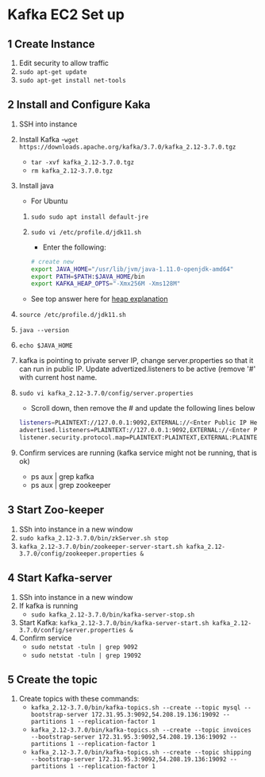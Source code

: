 # Kafka EC2 Set up

## 1 Create Instance

1. Edit security to allow traffic
1. `sudo apt-get update`
1. `sudo apt-get install net-tools`

## 2 Install and Configure Kaka

1. SSH into instance
1. Install Kafka
    -`wget https://downloads.apache.org/kafka/3.7.0/kafka_2.12-3.7.0.tgz`
    - `tar -xvf kafka_2.12-3.7.0.tgz`
    - `rm kafka_2.12-3.7.0.tgz`
1. Install java
    - For Ubuntu
    1. `sudo sudo apt install default-jre`
    1. `sudo vi /etc/profile.d/jdk11.sh`
        - Enter the following:

        ```bash
        # create new
        export JAVA_HOME="/usr/lib/jvm/java-1.11.0-openjdk-amd64"
        export PATH=$PATH:$JAVA_HOME/bin
        export KAFKA_HEAP_OPTS="-Xmx256M -Xms128M"
        ```

    - See top answer here for [heap explanation](https://stackoverflow.com/questions/21448907/kafka-8-and-memory-there-is-insufficient-memory-for-the-java-runtime-environme)
1. `source /etc/profile.d/jdk11.sh`
1. `java --version`
1. `echo $JAVA_HOME`

1. kafka is pointing to private server IP, change server.properties so that it can run in public IP. Update advertized.listeners to be active (remove '#' with current host name.
1. `sudo vi kafka_2.12-3.7.0/config/server.properties`
    - Scroll down, then remove the # and update the following lines below

    ```bash
    listeners=PLAINTEXT://127.0.0.1:9092,EXTERNAL://<Enter Public IP Here>:19092
    advertised.listeners=PLAINTEXT://127.0.0.1:9092,EXTERNAL://<Enter Public IP Here>:19092
    listener.security.protocol.map=PLAINTEXT:PLAINTEXT,EXTERNAL:PLAINTEXT
    ```

1. Confirm services are running (kafka service might not be running, that is ok)
    - ps aux | grep kafka
    - ps aux | grep zookeeper

## 3 Start Zoo-keeper

1. SSh into instance in a new window
1. `sudo kafka_2.12-3.7.0/bin/zkServer.sh stop`
1. `kafka_2.12-3.7.0/bin/zookeeper-server-start.sh kafka_2.12-3.7.0/config/zookeeper.properties &`

## 4 Start Kafka-server

1. SSh into instance in a new window
1. If kafka is running
    - `sudo kafka_2.12-3.7.0/bin/kafka-server-stop.sh`
1. Start Kafka: `kafka_2.12-3.7.0/bin/kafka-server-start.sh kafka_2.12-3.7.0/config/server.properties &`
1. Confirm service
    - `sudo netstat -tuln | grep 9092`
    - `sudo netstat -tuln | grep 19092`

## 5 Create the topic

1. Create topics with these commands:
    - `kafka_2.12-3.7.0/bin/kafka-topics.sh --create --topic mysql --bootstrap-server 172.31.95.3:9092,54.208.19.136:19092 --partitions 1 --replication-factor 1`
    - `kafka_2.12-3.7.0/bin/kafka-topics.sh --create --topic invoices --bootstrap-server 172.31.95.3:9092,54.208.19.136:19092 --partitions 1 --replication-factor 1`
    - `kafka_2.12-3.7.0/bin/kafka-topics.sh --create --topic shipping --bootstrap-server 172.31.95.3:9092,54.208.19.136:19092 --partitions 1 --replication-factor 1`
